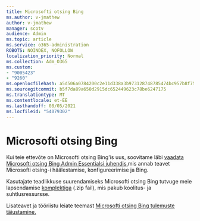 ```yaml
---
title: Microsofti otsing Bing
ms.author: v-jmathew
author: v-jmathew
manager: scotv
audience: Admin
ms.topic: article
ms.service: o365-administration
ROBOTS: NOINDEX, NOFOLLOW
localization_priority: Normal
ms.collection: Adm_O365
ms.custom:
- "9005423"
- "9260"
ms.openlocfilehash: a5d506a0784200c2e11d338a3b973128748785474bc957b8f75f67a72324503b
ms.sourcegitcommit: b5f7da89a650d2915dc652449623c78be6247175
ms.translationtype: MT
ms.contentlocale: et-EE
ms.lasthandoff: 08/05/2021
ms.locfileid: "54079302"
---
```

# <a name="get-started-with-microsoft-search-in-bing"></a>Microsofti otsing Bing

Kui teie ettevõte on Microsofti otsing Bing'is uus, soovitame läbi [vaadata Microsofti otsing Bing Admin Essentialsi juhendis,](https://go.microsoft.com/fwlink/p/?linkid=2127979)mis annab teavet Microsofti otsing-i häälestamise, konfigureerimise ja Bing.

Kasutajate teadlikkuse suurendamiseks Microsofti otsing Bing tutvuge meie lapsendamise [komplektiga](https://go.microsoft.com/fwlink/p/?LinkID=2114710) (.zip fail), mis pakub koolitus- ja suhtlusressursse.

Lisateavet ja tööriistu leiate teemast [Microsofti otsing Bing tulemuste täiustamine.](https://go.microsoft.com/fwlink/?linkid=2152022)
